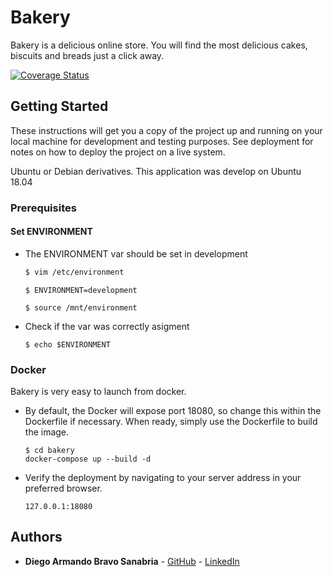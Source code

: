 # Bakery
Bakery is a delicious online store. You will find the most delicious cakes, biscuits and breads just a click away.

[![Coverage Status](https://coveralls.io/repos/github/diegobravo8702/bakery/badge.svg?branch=master)](https://coveralls.io/github/diegobravo8702/bakery?branch=master)

## Getting Started
These instructions will get you a copy of the project up and running on your local machine for development and testing purposes. See deployment for notes on how to deploy the project on a live system.

Ubuntu or Debian derivatives. This application was develop on Ubuntu 18.04

### Prerequisites


#### Set ENVIRONMENT
- The ENVIRONMENT var should be set in development

    ```sh
    $ vim /etc/environment
    ```

    ```console
    $ ENVIRONMENT=development
    ```

    ```console
    $ source /mnt/environment
    ```

- Check if the var was correctly asigment

    ```console
    $ echo $ENVIRONMENT
    ```

### Docker
Bakery is very easy to launch from docker.

- By default, the Docker will expose port 18080, so change this within the Dockerfile if necessary. When ready, simply use the Dockerfile to build the image.

    ```console
    $ cd bakery
    docker-compose up --build -d
    ```

- Verify the deployment by navigating to your server address in your preferred browser.

    ```console
    127.0.0.1:18080
    ```

## Authors

* **Diego Armando Bravo Sanabria** - [GitHub](https://github.com/diegobravo8702) - [LinkedIn](https://www.linkedin.com/in/diego-armando-bravo-sanabria-028918b0/)


